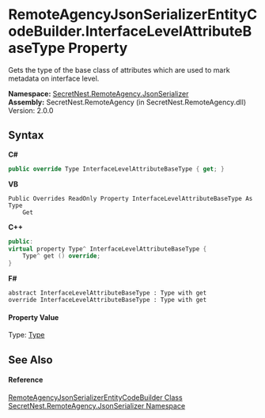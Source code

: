 # RemoteAgencyJsonSerializerEntityCodeBuilder.InterfaceLevelAttributeBaseType Property 
 

Gets the type of the base class of attributes which are used to mark metadata on interface level.

**Namespace:**&nbsp;<a href="N_SecretNest_RemoteAgency_JsonSerializer">SecretNest.RemoteAgency.JsonSerializer</a><br />**Assembly:**&nbsp;SecretNest.RemoteAgency (in SecretNest.RemoteAgency.dll) Version: 2.0.0

## Syntax

**C#**<br />
``` C#
public override Type InterfaceLevelAttributeBaseType { get; }
```

**VB**<br />
``` VB
Public Overrides ReadOnly Property InterfaceLevelAttributeBaseType As Type
	Get
```

**C++**<br />
``` C++
public:
virtual property Type^ InterfaceLevelAttributeBaseType {
	Type^ get () override;
}
```

**F#**<br />
``` F#
abstract InterfaceLevelAttributeBaseType : Type with get
override InterfaceLevelAttributeBaseType : Type with get
```


#### Property Value
Type: <a href="https://docs.microsoft.com/dotnet/api/system.type" target="_blank">Type</a>

## See Also


#### Reference
<a href="T_SecretNest_RemoteAgency_JsonSerializer_RemoteAgencyJsonSerializerEntityCodeBuilder">RemoteAgencyJsonSerializerEntityCodeBuilder Class</a><br /><a href="N_SecretNest_RemoteAgency_JsonSerializer">SecretNest.RemoteAgency.JsonSerializer Namespace</a><br />
